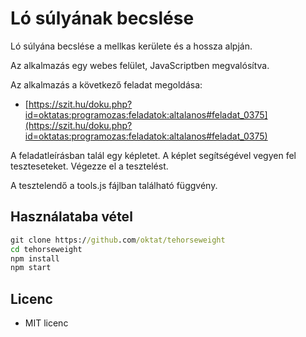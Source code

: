 # Ló súlyának becslése

Ló súlyána becslése a mellkas kerülete és a hossza alpján.

Az alkalmazás egy webes felület, JavaScriptben megvalósítva.

Az alkalmazás a következő feladat megoldása:

* [https://szit.hu/doku.php?id=oktatas:programozas:feladatok:altalanos#feladat_0375](https://szit.hu/doku.php?id=oktatas:programozas:feladatok:altalanos#feladat_0375)

A feladatleírásban talál egy képletet. A képlet segítségével vegyen fel teszteseteket. Végezze el a tesztelést.

A tesztelendő a tools.js fájlban található függvény.

## Használataba vétel

```cmd
git clone https://github.com/oktat/tehorseweight
cd tehorseweight
npm install
npm start
```

## Licenc

* MIT licenc
